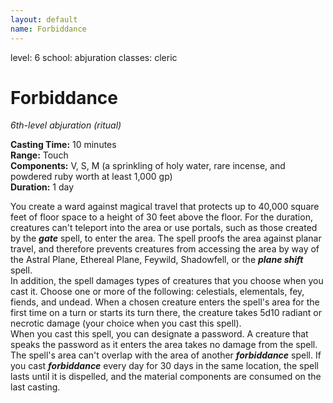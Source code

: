 ```yaml
---
layout: default
name: Forbiddance
---
```

level: 6
school: abjuration
classes: cleric

# Forbiddance 
_6th-level abjuration (ritual)_ 

**Casting Time:** 10 minutes    
**Range:** Touch    
**Components:** V, S, M (a sprinkling of holy water, rare incense, and powdered ruby worth at least 1,000 gp)    
**Duration:** 1 day 

You create a ward against magical travel that protects up to 40,000 square feet of floor space to a height of 30 feet above the floor. For the duration, creatures can't teleport into the area or use portals, such as those created by the **_gate_** spell, to enter the area. The spell proofs the area against planar travel, and therefore prevents creatures from accessing the area by way of the Astral Plane, Ethereal Plane, Feywild, Shadowfell, or the **_plane shift_** spell.    
In addition, the spell damages types of creatures that you choose when you cast it. Choose one or more of the following: celestials, elementals, fey, fiends, and undead. When a chosen creature enters the spell's area for the first time on a turn or starts its turn there, the creature takes 5d10 radiant or necrotic damage (your choice when you cast this spell).    
When you cast this spell, you can designate a password. A creature that speaks the password as it enters the area takes no damage from the spell.    
The spell's area can't overlap with the area of another **_forbiddance_** spell. If you cast **_forbiddance_** every day for 30 days in the same location, the spell lasts until it is dispelled, and the material components are consumed on the last casting. 